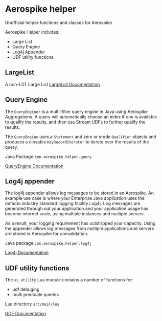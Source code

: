 # Aerospike helper
Unofficial helper functions and classes for Aerospike

Aerospike Helper includes:
- Large List
- Query Engine 
- Log4j Appender
- UDF utility functions

## LargeList
A non-LDT Large List
[LargeList Documentation](doc/LargeList.md)

## Query Engine
The `QueryEnginer` is a multi-filter query engine in Java using Aerospike Aggregations. A query will automatically choose an index if one is available to qualify the results, and then use Stream UDFs to further qualify the results.

The `QueryEngine` uses a `Statement` and zero or mode `Qualifier` objects and produces a closable `KeyRecordIterator` to iterate over the results of the query.

Java Package `com.aerospike.helper.query`

[QueryEngine Documentation](doc/query.md)

## Log4j appender
The log4j appender allows log messages to be stored in an Aerospike. An example use case is where your Enterprise Java application uses the defacto industry standard logging facility Log4j. Log messages are generated through out your application and your application usage has become internet scale, using multiple instances and multiple servers. 

As a result, your logging requirement has outstripped your capacity. Using the appender allows log messages from multiple applications and servers are stored in Aerospike for consolidation.

Java package `com.aerospike.helper.log4j`

[Log4j Documentation](doc/log4j.md)

## UDF utility functions
The `as_utility` Lua module contains a number of functions for:
- udf debuging
- multi predicate queries

Lua directory `src/main/lua`

[UDF Documentation](doc/udf.md)
 
